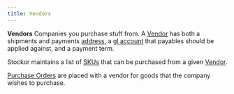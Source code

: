 ```yaml
---
title: Vendors
---
```

**Vendors**  Companies you purchase stuff from.  A [Vendor](vendors) has both a shipments and payments [address](address), a [gl account](general-ledger) that payables should be applied against, and a payment term.

Stockor maintains a list of [SKUs](skus-and-locations) that can be purchased from a given [Vendor](vendors).

[Purchase Orders](purchase-orders) are placed with a vendor for goods that the company wishes to purchase.
